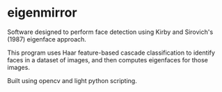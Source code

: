 # eigenmirror

Software designed to perform face detection using Kirby and Sirovich's (1987) eigenface approach.

This program uses Haar feature-based cascade classification to identify faces in a dataset of images, and then computes eigenfaces for those images.

Built using opencv and light python scripting.
